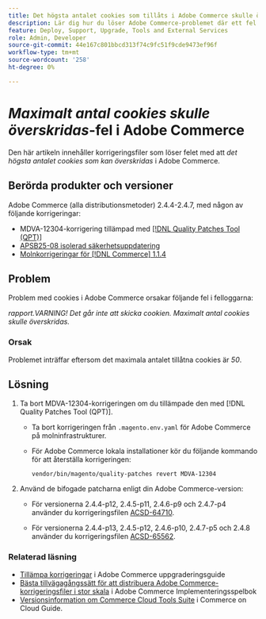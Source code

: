 ```yaml
---
title: Det högsta antalet cookies som tillåts i Adobe Commerce skulle överskridas
description: Lär dig hur du löser Adobe Commerce-problemet där ett fel inträffar som anger att det högsta antalet cookies skulle överskridas.
feature: Deploy, Support, Upgrade, Tools and External Services
role: Admin, Developer
source-git-commit: 44e167c801bbcd313f74c9fc51f9cde9473ef96f
workflow-type: tm+mt
source-wordcount: '258'
ht-degree: 0%

---
```


# *Maximalt antal cookies skulle överskridas*-fel i Adobe Commerce

Den här artikeln innehåller korrigeringsfiler som löser felet med att *det högsta antalet cookies som kan överskridas* i Adobe Commerce.

## Berörda produkter och versioner

Adobe Commerce (alla distributionsmetoder) 2.4.4-2.4.7, med någon av följande korrigeringar:

* MDVA-12304-korrigering tillämpad med [[!DNL Quality Patches Tool (QPT)]](https://experienceleague.adobe.com/sv/docs/commerce-operations/tools/quality-patches-tool/release-notes)
* [APSB25-08 isolerad säkerhetsuppdatering](/help/troubleshooting/known-issues-patches-attached/security-update-available-for-adobe-commerce-apsb25-08.md)
* [Molnkorrigeringar för [!DNL Commerce] 1.1.4](https://experienceleague.adobe.com/sv/docs/commerce-on-cloud/user-guide/release-notes/cloud-patches)

## Problem

Problem med cookies i Adobe Commerce orsakar följande fel i felloggarna:

*rapport.VARNING! Det går inte att skicka cookien. Maximalt antal cookies skulle överskridas.*

### Orsak

Problemet inträffar eftersom det maximala antalet tillåtna cookies är *50*.

## Lösning

1. Ta bort MDVA-12304-korrigeringen om du tillämpade den med [!DNL Quality Patches Tool (QPT)].

   * Ta bort korrigeringen från `.magento.env.yaml` för Adobe Commerce på molninfrastrukturer.
   * För Adobe Commerce lokala installationer kör du följande kommando för att återställa korrigeringen:

     `vendor/bin/magento/quality-patches revert MDVA-12304`

1. Använd de bifogade patcharna enligt din Adobe Commerce-version:

   * För versionerna 2.4.4-p12, 2.4.5-p11, 2.4.6-p9 och 2.4.7-p4 använder du korrigeringsfilen [ACSD-64710](assets/acsd-64710_2.4.5-p11.patch.zip).

   * För versionerna 2.4.4-p13, 2.4.5-p12, 2.4.6-p10, 2.4.7-p5 och 2.4.8 använder du korrigeringsfilen [ACSD-65562](assets/acsd-65562_2.4.5-p12.patch.zip).

### Relaterad läsning

* [Tillämpa korrigeringar](https://experienceleague.adobe.com/sv/docs/commerce-operations/upgrade-guide/patches/apply) i Adobe Commerce uppgraderingsguide
* [Bästa tillvägagångssätt för att distribuera Adobe Commerce-korrigeringsfiler i stor skala](https://experienceleague.adobe.com/sv/docs/commerce-operations/implementation-playbook/best-practices/maintenance/patching-at-scale) i Adobe Commerce Implementeringsspelbok
* [Versionsinformation om Commerce Cloud Tools Suite](https://experienceleague.adobe.com/sv/docs/commerce-on-cloud/user-guide/release-notes/cloud-tools-suite) i Commerce on Cloud Guide.
